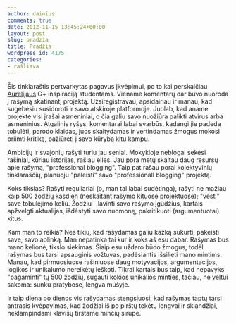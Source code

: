 ```yaml
---
author: dainius
comments: true
date: 2012-11-15 13:45:24+00:00
layout: post
slug: pradzia
title: Pradžia
wordpress_id: 4175
categories:
- rašliava
---
```


Šis tinklaraštis pertvarkytas pagavus įkvėpimui, po to kai perskaičiau [Aurelijaus](https://plus.google.com/u/0/114215413446794240737/posts/5CrrdjSDAyr) G+ inspiraciją studentams. Viename komentarų dar buvo nuoroda į rašymą skatinantį projektą. Užsiregistravau, apsidairiau ir manau, kad sugebėsiu susidoroti ir savo atskiroje platformoje. Juolab, kad aname projekte visi įrašai asmeniniai, o čia galiu savo nuožiūra palikti atvirus arba asmeninius. Atgalinis ryšys, komentarai labai svarbūs, kadangi jie padeda tobulėti, parodo klaidas, juos skaitydamas ir vertindamas žmogus mokosi priimti kritiką, pažiūrėti į savo kūrybą kitu kampu.

Ambicijų ir svajonių rašyti turiu jau seniai. Mokykloje neblogai sekėsi rašiniai, kūriau istorijas, rašiau eiles. Jau pora metų skaitau daug resursų apie rašymą, "professional blogging". Taip pat rašau porai kolektyvinių tinklaraščių, planuoju "paleisti" savo "professionall blogging" projektą.

Koks tikslas? Rašyti reguliariai (o, man tai labai sudėtinga), rašyti ne mažiau kaip 500 žodžių kasdien (neskaitant rašymo kituose projektuose); "vesti" save tobulėjimo keliu. Žodžiu - lavinti savo rašymo įgūdžius, kartais apžvelgti aktualijas, išdėstyti savo nuomonę, pakritikuoti (argumentuotai) kitus.

Kam man to reikia? Nes tikiu, kad rašydamas galiu kažką sukurti, pakeisti save, savo aplinką. Man nepatinka tai kur ir koks aš esu dabar. Rašymas bus mano kelionė, tikslo siekimas. Šiaip esu uždaro būdo žmogus, todėl rašymas bus tarsi apsauginis vožtuvas, padėsiantis išsilieti mano mintims. Manau, kad pirmuosiuose rašiniuose daug motyvacijos, argumentacijos, logikos ir unikalumo nereikėtų ieškoti. Tikrai kartais bus taip, kad nepavyks "pagaminti" tų 500 žodžių, sugauti kokios unikalios minties, tačiau, ne veltui sakoma: sunku pratybose, lengva mūšyje.

Ir taip diena po dienos vis rašydamas stengsiuosi, kad rašymas taptų tarsi antrasis kvėpavimas, kad žodžiai iš po pirštų tekėtų lengvai ir sklandžiai, neklampindami klavišų tirštame minčių sirupe.
